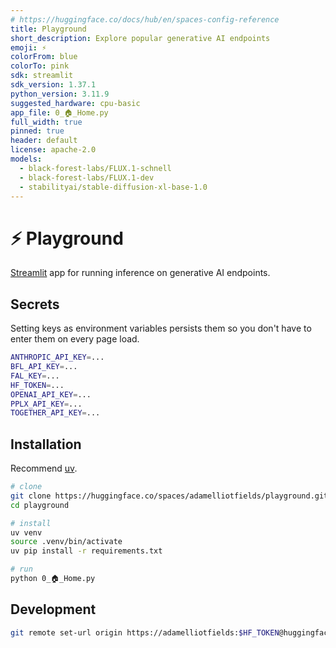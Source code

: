 ```yaml
---
# https://huggingface.co/docs/hub/en/spaces-config-reference
title: Playground
short_description: Explore popular generative AI endpoints
emoji: ⚡
colorFrom: blue
colorTo: pink
sdk: streamlit
sdk_version: 1.37.1
python_version: 3.11.9
suggested_hardware: cpu-basic
app_file: 0_🏠_Home.py
full_width: true
pinned: true
header: default
license: apache-2.0
models:
  - black-forest-labs/FLUX.1-schnell
  - black-forest-labs/FLUX.1-dev
  - stabilityai/stable-diffusion-xl-base-1.0
---
```

# ⚡ Playground

[Streamlit](https://streamlit.io) app for running inference on generative AI endpoints.

## Secrets

Setting keys as environment variables persists them so you don't have to enter them on every page load.

```bash
ANTHROPIC_API_KEY=...
BFL_API_KEY=...
FAL_KEY=...
HF_TOKEN=...
OPENAI_API_KEY=...
PPLX_API_KEY=...
TOGETHER_API_KEY=...
```

## Installation

Recommend [uv](https://github.com/astral-sh/uv).

```sh
# clone
git clone https://huggingface.co/spaces/adamelliotfields/playground.git
cd playground

# install
uv venv
source .venv/bin/activate
uv pip install -r requirements.txt

# run
python 0_🏠_Home.py
```

## Development

```sh
git remote set-url origin https://adamelliotfields:$HF_TOKEN@huggingface.co/spaces/adamelliotfields/playground
```
